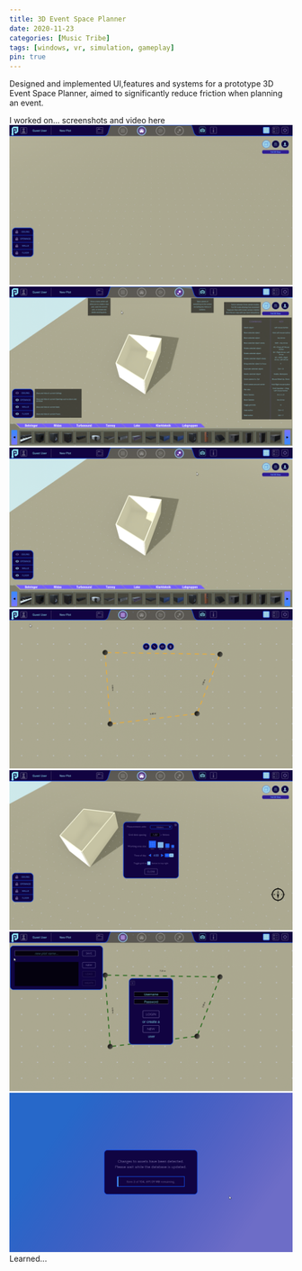 ```yaml
---
title: 3D Event Space Planner
date: 2020-11-23
categories: [Music Tribe]
tags: [windows, vr, simulation, gameplay]
pin: true
---
```


Designed and implemented UI,features and systems for a prototype 3D Event Space Planner, aimed to significantly reduce friction
when planning an event.

I worked on...
screenshots and video here
![Main Screen](/assets/images/musicTribe/main_screen.PNG "Main Screen")
![Help Overlay](/assets/images/musicTribe/help_overlay.PNG "Help Overlay")
![Catalogue Menu](/assets/images/musicTribe/catalogue_menu.PNG "Catalogue Menu")
![Editing a Wall](/assets/images/musicTribe/editing_wall.PNG "Editing a Wall")
![Settings Menu](/assets/images/musicTribe/settings_menu.PNG "Settings Menu")
![User Menu &amp; Save Menu](/assets/images/musicTribe/user_save_menu.PNG "User Menu &amp; Save Menu")
![Loading Screen](/assets/images/musicTribe/loading_screen.png "Loading Screen")
Learned...


